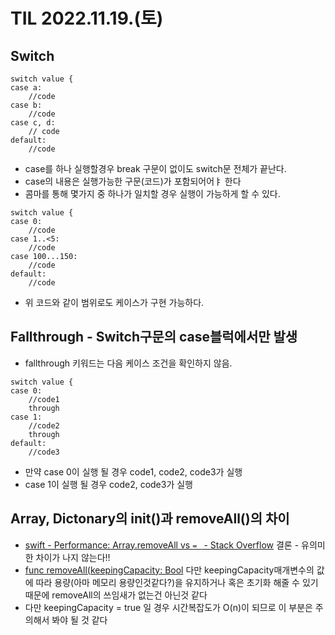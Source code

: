# TIL 2022.11.19.(토)

## Switch
```
switch value {
case a:
    //code
case b:
    //code
case c, d:
    // code
default:
    //code
```

* case를 하나 실행할경우 break 구문이 없이도 switch문 전체가 끝난다.
* case의 내용은 실행가능한 구문(코드)가 포함되어어ㅑ 한다
* 콤마를 통해 몇가지 중 하나가 일치할 경우 실행이 가능하게 할 수 있다.

```
switch value {
case 0:
    //code
case 1..<5:
    //code
case 100...150:
    //code
default:
    //code
```
* 위 코드와 같이 범위로도 케이스가 구현 가능하다.

## Fallthrough - Switch구문의 case블럭에서만 발생
* fallthrough 키워드는 다음 케이스 조건을 확인하지 않음.
```
switch value {
case 0:
    //code1
    through
case 1:
    //code2
    through
default:
    //code3
```
* 만약 case 0이 실행 될 경우  code1, code2, code3가 실행
* case 1이 실행 될 경우 code2, code3가 실행

## Array, Dictonary의 init()과 removeAll()의 차이
* [swift - Performance: Array.removeAll vs `= ` - Stack Overflow](https://stackoverflow.com/questions/54133045/performance-array-removeall-vs) 결론 - 유의미한 차이가 나지 않는다!!
* [func removeAll(keepingCapacity: Bool](https://developer.apple.com/documentation/swift/array/removeall(keepingcapacity:)-1er5) 다만 keepingCapacity매개변수의 값에 따라 용량(아마 메모리 용량인것같다?)을 유지하거나 혹은 초기화 해줄 수 있기 때문에 removeAll의 쓰임새가 없는건 아닌것 같다
* 다만 keepingCapacity = true 일 경우 시간복잡도가 O(n)이 되므로 이 부분은 주의해서 봐야 될 것 같다